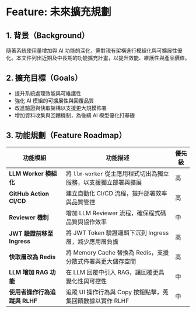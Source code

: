 # Feature: 未來擴充規劃

## 1. 背景（Background）

隨著系統使用量增加與 AI 功能的深化，需對現有架構進行模組化與可擴展性優化。本文件列出近期及中長期的功能擴充計畫，以提升效能、維護性與產品價值。

## 2. 擴充目標（Goals）

- 提升系統處理效能與可維護性
- 強化 AI 模組的可擴展性與回覆品質
- 改進驗證與快取架構以支援更大規模佈署
- 增加資料收集與回饋機制，為後續 AI 模型優化打基礎

## 3. 功能規劃（Feature Roadmap）

| 功能模組                      | 功能描述                                                         | 優先級 |
| ----------------------------- | ---------------------------------------------------------------- | ------ |
| **LLM Worker 模組化**         | 將 `llm-worker` 從主應用程式切出為獨立服務，以支援獨立部署與擴展 | 高     |
| **GitHub Action CI/CD**       | 建立自動化 CI/CD 流程，提升部署效率與品質管控                    | 高     |
| **Reviewer 機制**             | 增加 LLM Reviewer 流程，確保程式碼品質與協作效率                 | 中     |
| **JWT 驗證前移至 Ingress**    | 將 JWT Token 驗證邏輯下沉到 Ingress 層，減少應用層負擔           | 高     |
| **快取層改為 Redis**          | 將 Memory Cache 替換為 Redis，支援分散式佈署與更大儲存空間       | 高     |
| **LLM 增加 RAG 功能**         | 在 LLM 回覆中引入 RAG，讓回覆更具變化性與可控性                  | 中     |
| **使用者操作行為追蹤與 RLHF** | 追蹤 UI 操作行為與 Copy 按鈕點擊，蒐集回饋數據以實作 RLHF        | 中     |
